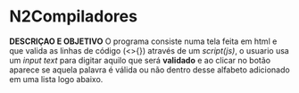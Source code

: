 # N2Compiladores

 **DESCRIÇAO E OBJETIVO**
O programa consiste numa tela feita em html e que valida as linhas de código (<>{}[]()) através de um *script(js)*,
o usuario usa um *input text* para digitar aquilo que será **validado** e ao clicar no botão aparece se aquela palavra 
é válida ou não dentro desse alfabeto adicionado em uma lista logo abaixo.
